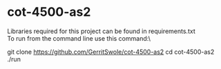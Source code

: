 # cot-4500-as2
 
Libraries required for this project can be found in requirements.txt\
To run from the command line use this command:\

git clone https://github.com/GerritSwole/cot-4500-as2
    cd cot-4500-as2
    ./run
